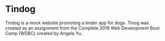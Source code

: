 # Tindog 
Tindog is a mock website promoting a tinder app for dogs.
Tinog was created as an assignment from 
the Complete 2019 Web Development Boot Camp (WDBC) created by Angela Yu.
